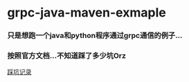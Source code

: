 # grpc-java-maven-exmaple

### 只是想跑一个java和python程序通过grpc通信的例子...
### 按照官方文档...不知道踩了多少坑Orz

[踩坑记录](https://111qqz.com/2018/10/java-grpc-%E8%B8%A9%E5%9D%91%E8%AE%B0%E5%BD%95/)
